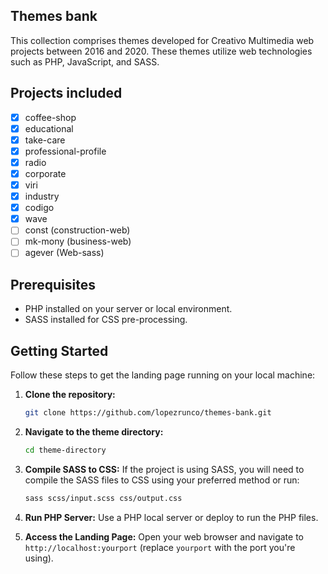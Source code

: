 ## Themes bank

This collection comprises themes developed for Creativo Multimedia web projects between 2016 and 2020. These themes utilize web technologies such as PHP, JavaScript, and SASS.

## Projects included

- [x] coffee-shop
- [X] educational
- [X] take-care
- [X] professional-profile
- [X] radio
- [X] corporate
- [X] viri
- [X] industry
- [X] codigo
- [X] wave
- [ ] const (construction-web)
- [ ] mk-mony (business-web)
- [ ] agever (Web-sass)

## Prerequisites

- PHP installed on your server or local environment.
- SASS installed for CSS pre-processing.

## Getting Started

Follow these steps to get the landing page running on your local machine:

1. **Clone the repository:**
   ```bash
   git clone https://github.com/lopezrunco/themes-bank.git
   ```

2. **Navigate to the theme directory:**
   ```bash
   cd theme-directory
   ```

3. **Compile SASS to CSS:**
   If the project is using SASS, you will need to compile the SASS files to CSS using your preferred method or run:
   ```bash
   sass scss/input.scss css/output.css
   ```

4. **Run PHP Server:**
   Use a PHP local server or deploy to run the PHP files.

5. **Access the Landing Page:**
   Open your web browser and navigate to `http://localhost:yourport` (replace `yourport` with the port you're using).
